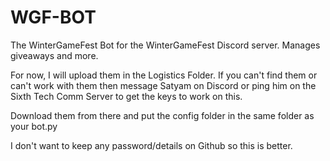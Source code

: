 # WGF-BOT
The WinterGameFest Bot for the WinterGameFest Discord server. Manages giveaways and more.

For now, I will upload them in the Logistics Folder. If you can't find them or can't work with them then
message Satyam on Discord or ping him on the Sixth Tech Comm Server to get the keys to work on this.

Download them from there and put the config folder in the same folder as your bot.py

I don't want to keep any password/details on Github so this is better.
